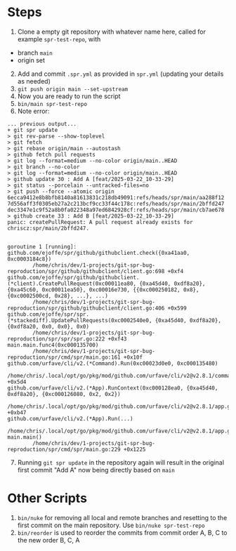 # Steps
1. Clone a empty git repository with whatever name here, called for example `spr-test-repo`, with 
  - branch `main`
  - origin set
2. Add and commit `.spr.yml` as provided in `spr.yml` (updating your details as needed)
3. `git push origin main --set-upstream`
4. Now you are ready to run the script
5. `bin/main spr-test-repo`
6. Note error:
```
... previous output...
+ git spr update
> git rev-parse --show-toplevel
> git fetch
> git rebase origin/main --autostash
> github fetch pull requests
> git log --format=medium --no-color origin/main..HEAD
> git branch --no-color
> git log --format=medium --no-color origin/main..HEAD
> github update 30 : Add A [feat/2025-03-22_10-33-29]
> git status --porcelain --untracked-files=no
> git push --force --atomic origin 6ecca9412e8b8bfb8140a81613831c218db49091:refs/heads/spr/main/aa288f12 7d556aff3f0305eb27a2c213bcf9cc33f44c178c:refs/heads/spr/main/2bffd247 dec3347e1c9f52a8b0fa022348a97ed6842928cf:refs/heads/spr/main/cb7ae678
> github create 33 : Add B [feat/2025-03-22_10-33-29]
panic: createPullRequest: A pull request already exists for chriscz:spr/main/2bffd247.


goroutine 1 [running]:
github.com/ejoffe/spr/github/githubclient.check({0xa41aa0, 0xc0003184c8})
        /home/chris/dev/1-projects/git-spr-bug-reproduction/spr/github/githubclient/client.go:698 +0xf4
github.com/ejoffe/spr/github/githubclient.(*client).CreatePullRequest(0xc00011ea80, {0xa45d40, 0xdf8a20}, {0xa45c60, 0xc00011ea50}, 0xc00016e730, {{0xc000250182, 0x8}, {0xc0002500cd, 0x28}, ...}, ...)
        /home/chris/dev/1-projects/git-spr-bug-reproduction/spr/github/githubclient/client.go:406 +0x599
github.com/ejoffe/spr/spr.(*stackediff).UpdatePullRequests(0xc0002540e0, {0xa45d40, 0xdf8a20}, {0xdf8a20, 0x0, 0x0}, 0x0)
        /home/chris/dev/1-projects/git-spr-bug-reproduction/spr/spr/spr.go:222 +0xf43
main.main.func4(0xc000135700)
        /home/chris/dev/1-projects/git-spr-bug-reproduction/spr/cmd/spr/main.go:161 +0x10f
github.com/urfave/cli/v2.(*Command).Run(0xc00023d0e0, 0xc000135480)
        /home/chris/.local/opt/go/pkg/mod/github.com/urfave/cli/v2@v2.8.1/command.go:169 +0x5d4
github.com/urfave/cli/v2.(*App).RunContext(0xc000128ea0, {0xa45d40, 0xdf8a20}, {0xc000126080, 0x2, 0x2})
        /home/chris/.local/opt/go/pkg/mod/github.com/urfave/cli/v2@v2.8.1/app.go:341 +0xb47
github.com/urfave/cli/v2.(*App).Run(...)
        /home/chris/.local/opt/go/pkg/mod/github.com/urfave/cli/v2@v2.8.1/app.go:247
main.main()
        /home/chris/dev/1-projects/git-spr-bug-reproduction/spr/cmd/spr/main.go:229 +0x1225
```
7. Running `git spr update` in the repository again will result in the original first commit "Add A" now being directly based on `main`

# Other Scripts
1. `bin/nuke` for removing all local and remote branches and resetting to the first commit on the main repository. Use `bin/nuke spr-test-repo`
2. `bin/reorder` is used to reorder the commits from commit order A, B, C to the new order B, C, A 
